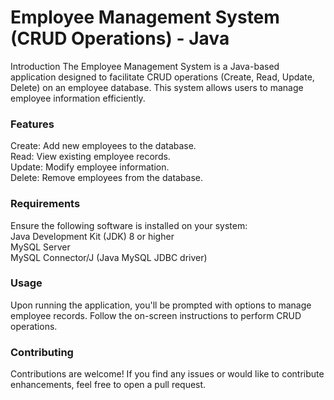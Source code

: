 <h1>Employee Management System (CRUD Operations) - Java</h1>
Introduction
The Employee Management System is a Java-based application designed to facilitate CRUD operations (Create, Read, Update, Delete) on an employee database. This system allows users to manage employee information efficiently.

<h3>Features</h3>
Create: Add new employees to the database.<br>
Read: View existing employee records.<br>
Update: Modify employee information.<br>
Delete: Remove employees from the database.<br>
<h3>Requirements</h3>
Ensure the following software is installed on your system:
<br>
Java Development Kit (JDK) 8 or higher<br>
MySQL Server<br>
MySQL Connector/J (Java MySQL JDBC driver)<br>
<h3>Usage</h3>
Upon running the application, you'll be prompted with options to manage employee records. Follow the on-screen instructions to perform CRUD operations.

<h3>Contributing</h3>
Contributions are welcome! If you find any issues or would like to contribute enhancements, feel free to open a pull request.
